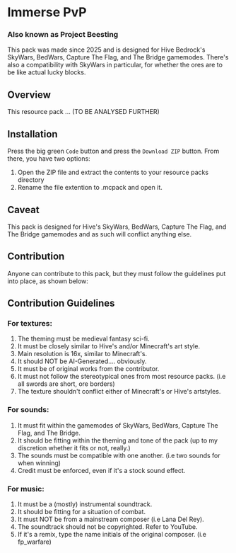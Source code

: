 # Immerse PvP
### Also known as Project Beesting

This pack was made since 2025 and is designed for Hive Bedrock's SkyWars, BedWars, Capture The Flag, and The Bridge gamemodes. There's also a compatibility with SkyWars in particular, for whether the ores are to be like actual lucky blocks.

## Overview

This resource pack ... (TO BE ANALYSED FURTHER)

## Installation

Press the big green `Code` button and press the `Download ZIP` button. From there, you have two options:

1. Open the ZIP file and extract the contents to your resource packs directory
2. Rename the file extention to .mcpack and open it.

## Caveat

This pack is designed for Hive's SkyWars, BedWars, Capture The Flag, and The Bridge gamemodes and as such will conflict anything else.

## Contribution

Anyone can contribute to this pack, but they must follow the guidelines put into place, as shown below:

## Contribution Guidelines

### For textures:
1. The theming must be medieval fantasy sci-fi.
2. It must be closely similar to Hive's and/or Minecraft's art style.
3. Main resolution is 16x, similar to Minecraft's.
4. It should NOT be AI-Generated.... obviously.
5. It must be of original works from the contributor.
6. It must not follow the stereotypical ones from most resource packs. (i.e all swords are short, ore borders)
7. The texture shouldn't conflict either of Minecraft's or Hive's artstyles.

### For sounds:
1. It must fit within the gamemodes of SkyWars, BedWars, Capture The Flag, and The Bridge.
2. It should be fitting within the theming and tone of the pack (up to my discretion whether it fits or not, really.)
3. The sounds must be compatible with one another. (i.e two sounds for when winning)
4. Credit must be enforced, even if it's a stock sound effect.

### For music:
1. It must be a (mostly) instrumental soundtrack.
2. It should be fitting for a situation of combat.
3. It must NOT be from a mainstream composer (i.e Lana Del Rey).
4. The soundtrack should not be copyrighted. Refer to YouTube.
5. If it's a remix, type the name initials of the original composer. (i.e fp_warfare)